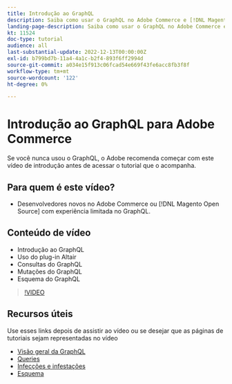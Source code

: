 ```yaml
---
title: Introdução ao GraphQL
description: Saiba como usar o GraphQL no Adobe Commerce e [!DNL Magento Open Source]. Saiba mais sobre como usar consultas, mutações e esquemas.
landing-page-description: Saiba como usar o GraphQL no Adobe Commerce e [!DNL Magento Open Source]. Saiba mais sobre como usar consultas, mutações e esquemas.
kt: 11524
doc-type: tutorial
audience: all
last-substantial-update: 2022-12-13T00:00:00Z
exl-id: b799bd7b-11a4-4a1c-b2f4-893f6ff2994d
source-git-commit: a034e15f913c06fcad54e669f43fe6acc8fb3f8f
workflow-type: tm+mt
source-wordcount: '122'
ht-degree: 0%

---
```


# Introdução ao GraphQL para Adobe Commerce

Se você nunca usou o GraphQL, o Adobe recomenda começar com este vídeo de introdução antes de acessar o tutorial que o acompanha.

## Para quem é este vídeo?

* Desenvolvedores novos no Adobe Commerce ou [!DNL Magento Open Source] com experiência limitada no GraphQL.

## Conteúdo de vídeo

* Introdução ao GraphQL
* Uso do plug-in Altair
* Consultas do GraphQL
* Mutações do GraphQL
* Esquema do GraphQL

>[!VIDEO](https://video.tv.adobe.com/v/3412302/graphql)

## Recursos úteis

Use esses links depois de assistir ao vídeo ou se desejar que as páginas de tutoriais sejam representadas no vídeo

* [Visão geral da GraphQL](./intro-graphql.md)
* [Queries](./graphql-queries.md)
* [Infecções e infestações](./graphql-mutations.md)
* [Esquema](./graphql-schema.md)
